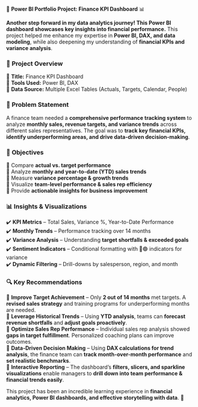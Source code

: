 🚀 **Power BI Portfolio Project: Finance KPI Dashboard** 📊  

**Another step forward in my data analytics journey! This Power BI dashboard showcases key insights into financial performance.** This project helped me enhance my expertise in **Power BI, DAX, and data modeling**, while also deepening my understanding of **financial KPIs and variance analysis**.  

### 📌 **Project Overview**  

🔹 **Title:** Finance KPI Dashboard  
🔹 **Tools Used:** Power BI, DAX  
🔹 **Data Source:** Multiple Excel Tables (Actuals, Targets, Calendar, People)  

### 🎯 **Problem Statement**  
A finance team needed a **comprehensive performance tracking system** to analyze **monthly sales, revenue targets, and variance trends** across different sales representatives. The goal was to **track key financial KPIs, identify underperforming areas, and drive data-driven decision-making**.  

### 🎯 **Objectives**  
📍 Compare **actual vs. target performance**  
📍 Analyze **monthly and year-to-date (YTD) sales trends**  
📍 Measure **variance percentage & growth trends**  
📍 Visualize **team-level performance & sales rep efficiency**  
📍 Provide **actionable insights for business improvement**  

### 📊 **Insights & Visualizations**  
✔️ **KPI Metrics** – Total Sales, Variance %, Year-to-Date Performance  
✔️ **Monthly Trends** – Performance tracking over 14 months  
✔️ **Variance Analysis** – Understanding **target shortfalls & exceeded goals**  
✔️ **Sentiment Indicators** – Conditional formatting with 🔴🟢 indicators for variance  
✔️ **Dynamic Filtering** – Drill-downs by salesperson, region, and month  

### 🔍 **Key Recommendations**  
🔹 **Improve Target Achievement** – Only **2 out of 14 months** met targets. A **revised sales strategy** and training programs for underperforming months are needed.  
🔹 **Leverage Historical Trends** – Using **YTD analysis**, teams can **forecast revenue shortfalls** and **adjust goals proactively**.  
🔹 **Optimize Sales Rep Performance** – Individual sales rep analysis showed **gaps in target fulfillment**. Personalized coaching plans can improve outcomes.  
🔹 **Data-Driven Decision Making** – Using **DAX calculations for trend analysis**, the finance team can **track month-over-month performance** and **set realistic benchmarks**.  
🔹 **Interactive Reporting** – The dashboard’s **filters, slicers, and sparkline visualizations** enable managers to **drill down into team performance & financial trends easily**.  

This project has been an incredible learning experience in **financial analytics, Power BI dashboards, and effective storytelling with data**. 🚀  
